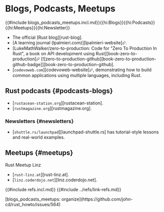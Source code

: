 # Blogs, Podcasts, Meetups

{{#include blogs_podcasts_meetups.incl.md}}{{hi:Blogs}}{{hi:Podcasts}}{{hi:Meetups}}{{hi:Newsletter}}

- The official [Rust blog][rust-blog].
- [A learning journal (lpalmieri.com)][lpalmieri-website]⮳.
- [LukeMathWalker/zero-to-production: Code for \"Zero To Production In Rust\", a book on API development using Rust][book-zero-to-production]⮳ [![zero-to-production-github][book-zero-to-production-github-badge]][book-zero-to-production-github].
- [`codevoweb.com`][codevoweb-website]⮳, demonstrating how to build common applications using multiple languages, including Rust.

## Rust podcasts {#podcasts-blogs}

- [`rustacean-station.org`][rustacean-station].
- [`rustmagazine.org`][rustmagazine.org].

### Newsletters {#newsletters}

- [`shuttle.rs/launchpad`][launchpad-shuttle.rs] has tutorial-style lessons and real-world examples.

## Meetups {#meetups}

Rust Meetup Linz

- [`rust-linz.at`][rust-linz.at].
- [`linz.coderdojo.net`][linz.coderdojo.net].

{{#include refs.incl.md}}
{{#include ../refs/link-refs.md}}

<div class="hidden">
[blogs_podcasts_meetups: organize](https://github.com/john-cd/rust_howto/issues/564)
</div>
